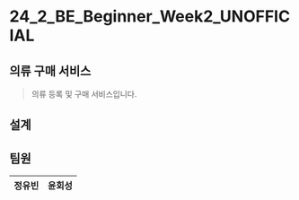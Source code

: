 # 24_2_BE_Beginner_Week2_UNOFFICIAL
## 의류 구매 서비스
> 의류 등록 및 구매 서비스입니다.

## 설계

## 팀원
|정유빈|윤회성|
|:--:|:--:|
